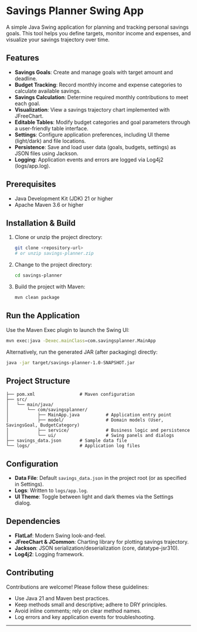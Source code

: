 # Savings Planner Swing App

A simple Java Swing application for planning and tracking personal savings goals. This tool helps you define targets, monitor income and expenses, and visualize your savings trajectory over time.

## Features

* **Savings Goals**: Create and manage goals with target amount and deadline.
* **Budget Tracking**: Record monthly income and expense categories to calculate available savings.
* **Savings Calculation**: Determine required monthly contributions to meet each goal.
* **Visualization**: View a savings trajectory chart implemented with JFreeChart.
* **Editable Tables**: Modify budget categories and goal parameters through a user-friendly table interface.
* **Settings**: Configure application preferences, including UI theme (light/dark) and file locations.
* **Persistence**: Save and load user data (goals, budgets, settings) as JSON files using Jackson.
* **Logging**: Application events and errors are logged via Log4j2 (logs/app.log).

## Prerequisites

* Java Development Kit (JDK) 21 or higher
* Apache Maven 3.6 or higher

## Installation & Build

1. Clone or unzip the project directory:

   ```bash
   git clone <repository-url>
   # or unzip savings-planner.zip
   ```
2. Change to the project directory:

   ```bash
   cd savings-planner
   ```
3. Build the project with Maven:

   ```bash
   mvn clean package
   ```

## Run the Application

Use the Maven Exec plugin to launch the Swing UI:

```bash
mvn exec:java -Dexec.mainClass=com.savingsplanner.MainApp
```

Alternatively, run the generated JAR (after packaging) directly:

```bash
java -jar target/savings-planner-1.0-SNAPSHOT.jar
```

## Project Structure

```
├── pom.xml                 # Maven configuration
├── src/
│   └── main/java/
│       └── com/savingsplanner/
│           ├── MainApp.java          # Application entry point
│           ├── model/                # Domain models (User, SavingsGoal, BudgetCategory)
│           ├── service/              # Business logic and persistence
│           └── ui/                   # Swing panels and dialogs
├── savings_data.json       # Sample data file
└── logs/                   # Application log files
```

## Configuration

* **Data File**: Default `savings_data.json` in the project root (or as specified in Settings).
* **Logs**: Written to `logs/app.log`.
* **UI Theme**: Toggle between light and dark themes via the Settings dialog.

## Dependencies

* **FlatLaf**: Modern Swing look-and-feel.
* **JFreeChart & JCommon**: Charting library for plotting savings trajectory.
* **Jackson**: JSON serialization/deserialization (core, datatype-jsr310).
* **Log4j2**: Logging framework.

## Contributing

Contributions are welcome! Please follow these guidelines:

* Use Java 21 and Maven best practices.
* Keep methods small and descriptive; adhere to DRY principles.
* Avoid inline comments; rely on clear method names.
* Log errors and key application events for troubleshooting.

---

